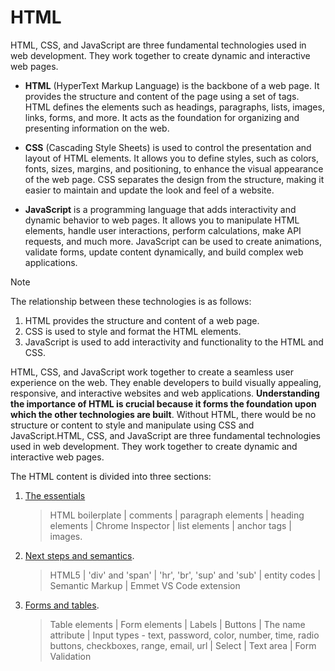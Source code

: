 
# HTML
HTML, CSS, and JavaScript are three fundamental technologies used in web development. They work together to create dynamic and interactive web pages.

- **HTML** (HyperText Markup Language) is the backbone of a web page. It provides the structure and content of the page using a set of tags. HTML defines the elements such as headings, paragraphs, lists, images, links, forms, and more. It acts as the foundation for organizing and presenting information on the web.

- **CSS** (Cascading Style Sheets) is used to control the presentation and layout of HTML elements. It allows you to define styles, such as colors, fonts, sizes, margins, and positioning, to enhance the visual appearance of the web page. CSS separates the design from the structure, making it easier to maintain and update the look and feel of a website.

- **JavaScript** is a programming language that adds interactivity and dynamic behavior to web pages. It allows you to manipulate HTML elements, handle user interactions, perform calculations, make API requests, and much more. JavaScript can be used to create animations, validate forms, update content dynamically, and build complex web applications.

> [!NOTE]
> The relationship between these technologies is as follows:
> 1. HTML provides the structure and content of a web page.
> 2. CSS is used to style and format the HTML elements.
> 3. JavaScript is used to add interactivity and functionality to the HTML and CSS.


HTML, CSS, and JavaScript work together to create a seamless user experience on the web. They enable developers to build visually appealing, responsive, and interactive websites and web applications. **Understanding the importance of HTML is crucial because it forms the foundation upon which the other technologies are built**. Without HTML, there would be no structure or content to style and manipulate using CSS and JavaScript.HTML, CSS, and JavaScript are three fundamental technologies used in web development. They work together to create dynamic and interactive web pages.


The HTML content is divided into three sections:

1. [The essentials](/1%20-%20HTML/1%20-%20The%20essentials/)

   > HTML boilerplate | comments | paragraph elements | heading elements | Chrome Inspector | list elements | anchor tags | images.

2. [Next steps and semantics](/1%20-%20HTML/2%20-%20Next%20steps%20and%20semantics/).

    > HTML5 | 'div' and 'span' | 'hr', 'br', 'sup' and 'sub' | entity codes | Semantic Markup | Emmet VS Code extension

3. [Forms and tables](/1%20-%20HTML/3%20-%20Forms%20and%20tables/). 

    > Table elements | Form elements | Labels | Buttons | The name attribute | Input types - text, password, color, number, time, radio buttons, checkboxes, range, email, url | Select | Text area | Form Validation